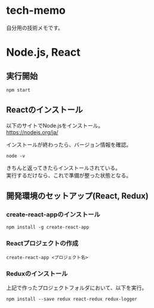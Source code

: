 # tech-memo
自分用の技術メモです。

# Node.js, React

## 実行開始

```
npm start
```

## Reactのインストール

以下のサイトでNode.jsをインストール。  
https://nodejs.org/ja/

インストールが終わったら、バージョン情報を確認。  
```バージョン情報確認
node -v
```
きちんと返ってきたらインストールされている。  
実行するだけなら、これで準備が整った状態となる。

## 開発環境のセットアップ(React, Redux)

### create-react-appのインストール

```
npm install -g create-react-app
```

### Reactプロジェクトの作成

```
create-react-app <プロジェクト名>
```

### Reduxのインストール

上記で作ったプロジェクトフォルダにおいて、以下を実行。
```
npm install --save redux react-redux redux-logger
```



